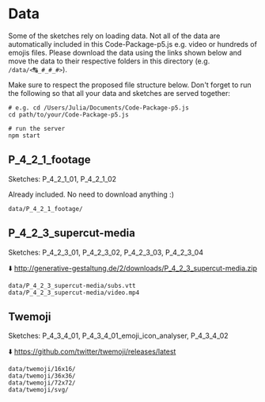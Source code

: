 Data
====

Some of the sketches rely on loading data. Not all of the data are automatically included in this Code-Package-p5.js e.g. video or hundreds of emojis files. Please download the data using the links shown below and move the data to their respective folders in this directory (e.g. `/data/<🔠_#_#_#>`).

Make sure to respect the proposed file structure below. Don't forget to run the following so that all your data and sketches are served together:

```
# e.g. cd /Users/Julia/Documents/Code-Package-p5.js
cd path/to/your/Code-Package-p5.js

# run the server
npm start
```


P_4_2_1_footage
---------------
Sketches: P_4_2_1_01, P_4_2_1_02

Already included. No need to download anything :)

```
data/P_4_2_1_footage/
```

P_4_2_3_supercut-media
----------------------
Sketches: P_4_2_3_01, P_4_2_3_02, P_4_2_3_03, P_4_2_3_04

⬇️ http://generative-gestaltung.de/2/downloads/P_4_2_3_supercut-media.zip

```
data/P_4_2_3_supercut-media/subs.vtt
data/P_4_2_3_supercut-media/video.mp4
```

Twemoji
-------
Sketches: P_4_3_4_01, P_4_3_4_01_emoji_icon_analyser, P_4_3_4_02

⬇️ https://github.com/twitter/twemoji/releases/latest

```
data/twemoji/16x16/
data/twemoji/36x36/
data/twemoji/72x72/
data/twemoji/svg/
```
